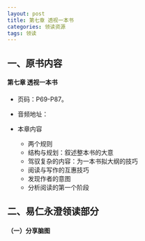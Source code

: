 ```yaml
---
layout: post
title: 第七章 透视一本书
categories: 领读资源
tags: 领读
---
```


## 一、原书内容

#### 第七章 透视一本书

- 页码：P69-P87。
- 音频地址：

- 本章内容
	- 两个规则
	- 结构与规划：叙述整本书的大意
	- 驾驭复杂的内容：为一本书拟大纲的技巧
	- 阅读与写作的互惠技巧
	- 发现作者的意图
	- 分析阅读的第一个阶段

## 二、易仁永澄领读部分

#### （一）分享脑图
